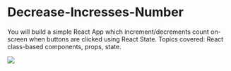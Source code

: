 # Decrease-Incresses-Number
<p>You will build a simple React App which increment/decrements count on-screen when buttons are clicked using React State.
  Topics covered:
React class-based components, props, state.
</p>
<img src="https://user-images.githubusercontent.com/103887168/168223664-300291fb-b5db-46ae-811f-c1a403f11b86.gif" />
